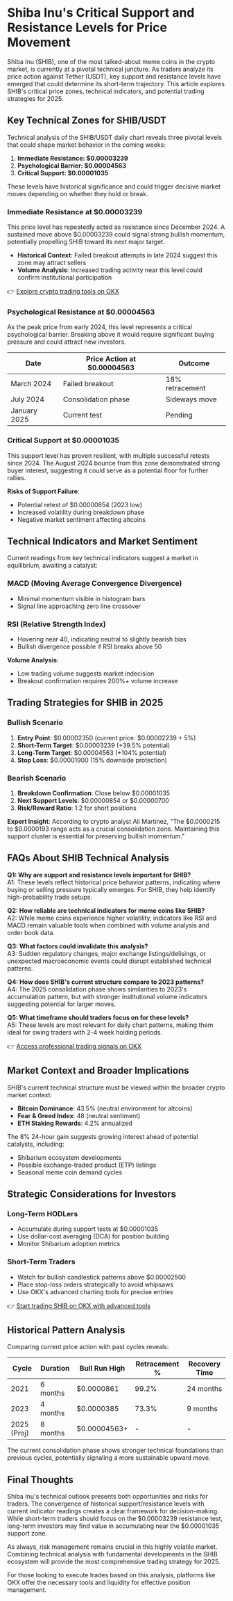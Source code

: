 # Shiba Inu's Critical Support and Resistance Levels for Price Movement  

Shiba Inu (SHIB), one of the most talked-about meme coins in the crypto market, is currently at a pivotal technical juncture. As traders analyze its price action against Tether (USDT), key support and resistance levels have emerged that could determine its short-term trajectory. This article explores SHIB's critical price zones, technical indicators, and potential trading strategies for 2025.  

## Key Technical Zones for SHIB/USDT  

Technical analysis of the SHIB/USDT daily chart reveals three pivotal levels that could shape market behavior in the coming weeks:  

1. **Immediate Resistance: $0.00003239**  
2. **Psychological Barrier: $0.00004563**  
3. **Critical Support: $0.00001035**  

These levels have historical significance and could trigger decisive market moves depending on whether they hold or break.  

### Immediate Resistance at $0.00003239  

This price level has repeatedly acted as resistance since December 2024. A sustained move above $0.00003239 could signal strong bullish momentum, potentially propelling SHIB toward its next major target.  

- **Historical Context**: Failed breakout attempts in late 2024 suggest this zone may attract sellers  
- **Volume Analysis**: Increased trading activity near this level could confirm institutional participation  

👉 [Explore crypto trading tools on OKX](https://bit.ly/okx-bonus)  

### Psychological Resistance at $0.00004563  

As the peak price from early 2024, this level represents a critical psychological barrier. Breaking above it would require significant buying pressure and could attract new investors.  

| Date          | Price Action at $0.00004563 | Outcome         |  
|---------------|-----------------------------|-----------------|  
| March 2024    | Failed breakout               | 18% retracement |  
| July 2024     | Consolidation phase           | Sideways move   |  
| January 2025  | Current test                  | Pending         |  

### Critical Support at $0.00001035  

This support level has proven resilient, with multiple successful retests since 2024. The August 2024 bounce from this zone demonstrated strong buyer interest, suggesting it could serve as a potential floor for further rallies.  

**Risks of Support Failure**:  
- Potential retest of $0.00000854 (2023 low)  
- Increased volatility during breakdown phase  
- Negative market sentiment affecting altcoins  

## Technical Indicators and Market Sentiment  

Current readings from key technical indicators suggest a market in equilibrium, awaiting a catalyst:  

### MACD (Moving Average Convergence Divergence)  
- Minimal momentum visible in histogram bars  
- Signal line approaching zero line crossover  

### RSI (Relative Strength Index)  
- Hovering near 40, indicating neutral to slightly bearish bias  
- Bullish divergence possible if RSI breaks above 50  

**Volume Analysis**:  
- Low trading volume suggests market indecision  
- Breakout confirmation requires 200%+ volume increase  

## Trading Strategies for SHIB in 2025  

### Bullish Scenario  
1. **Entry Point**: $0.00002350 (current price: $0.00002239 + 5%)  
2. **Short-Term Target**: $0.00003239 (+39.5% potential)  
3. **Long-Term Target**: $0.00004563 (+104% potential)  
4. **Stop Loss**: $0.00001900 (15% downside protection)  

### Bearish Scenario  
1. **Breakdown Confirmation**: Close below $0.00001035  
2. **Next Support Levels**: $0.00000854 or $0.00000700  
3. **Risk/Reward Ratio**: 1:2 for short positions  

**Expert Insight**: According to crypto analyst Ali Martinez, "The $0.0000215 to $0.0000193 range acts as a crucial consolidation zone. Maintaining this support cluster is essential for preserving bullish momentum."  

## FAQs About SHIB Technical Analysis  

**Q1: Why are support and resistance levels important for SHIB?**  
A1: These levels reflect historical price behavior patterns, indicating where buying or selling pressure typically emerges. For SHIB, they help identify high-probability trade setups.  

**Q2: How reliable are technical indicators for meme coins like SHIB?**  
A2: While meme coins experience higher volatility, indicators like RSI and MACD remain valuable tools when combined with volume analysis and order book data.  

**Q3: What factors could invalidate this analysis?**  
A3: Sudden regulatory changes, major exchange listings/delisings, or unexpected macroeconomic events could disrupt established technical patterns.  

**Q4: How does SHIB's current structure compare to 2023 patterns?**  
A4: The 2025 consolidation phase shows similarities to 2023's accumulation pattern, but with stronger institutional volume indicators suggesting potential for larger moves.  

**Q5: What timeframe should traders focus on for these levels?**  
A5: These levels are most relevant for daily chart patterns, making them ideal for swing traders with 2-4 week holding periods.  

👉 [Access professional trading signals on OKX](https://bit.ly/okx-bonus)  

## Market Context and Broader Implications  

SHIB's current technical structure must be viewed within the broader crypto market context:  
- **Bitcoin Dominance**: 43.5% (neutral environment for altcoins)  
- **Fear & Greed Index**: 48 (neutral sentiment)  
- **ETH Staking Rewards**: 4.2% annualized  

The 8% 24-hour gain suggests growing interest ahead of potential catalysts, including:  
- Shibarium ecosystem developments  
- Possible exchange-traded product (ETP) listings  
- Seasonal meme coin demand cycles  

## Strategic Considerations for Investors  

### Long-Term HODLers  
- Accumulate during support tests at $0.00001035  
- Use dollar-cost averaging (DCA) for position building  
- Monitor Shibarium adoption metrics  

### Short-Term Traders  
- Watch for bullish candlestick patterns above $0.00002500  
- Place stop-loss orders strategically to avoid whipsaws  
- Use OKX's advanced charting tools for precise entries  

👉 [Start trading SHIB on OKX with advanced tools](https://bit.ly/okx-bonus)  

## Historical Pattern Analysis  

Comparing current price action with past cycles reveals:  

| Cycle         | Duration | Bull Run High | Retracement % | Recovery Time |  
|--------------|----------|---------------|---------------|----------------|  
| 2021         | 6 months | $0.0000861    | 99.2%         | 24 months      |  
| 2023         | 4 months | $0.0000385    | 73.3%         | 9 months       |  
| 2025 (Proj)  | 8 months | $0.00004563+  | -             | -              |  

The current consolidation phase shows stronger technical foundations than previous cycles, potentially signaling a more sustainable upward move.  

## Final Thoughts  

Shiba Inu's technical outlook presents both opportunities and risks for traders. The convergence of historical support/resistance levels with current indicator readings creates a clear framework for decision-making. While short-term traders should focus on the $0.00003239 resistance test, long-term investors may find value in accumulating near the $0.00001035 support zone.  

As always, risk management remains crucial in this highly volatile market. Combining technical analysis with fundamental developments in the SHIB ecosystem will provide the most comprehensive trading strategy for 2025.  

For those looking to execute trades based on this analysis, platforms like OKX offer the necessary tools and liquidity for effective position management.